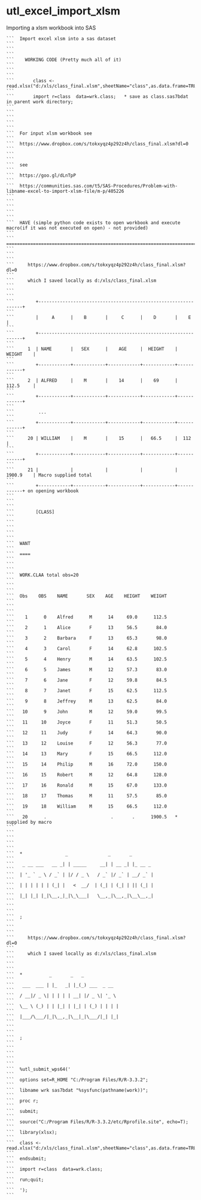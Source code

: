 # utl_excel_import_xlsm
Importing a xlsm workbook into SAS

    ```  Import excel xlsm into a sas dataset                                                                                                                                   ```
    ```                                                                                                                                                               ```
    ```    WORKING CODE (Pretty much all of it)                                                                                                                       ```
    ```                                                                                                                                                               ```
    ```       class <- read.xlsx("d:/xls/class_final.xlsm",sheetName="class",as.data.frame=TRUE);                                                                     ```
    ```       import r=class  data=wrk.class;   * save as class.sas7bdat in parent work directory;                                                                    ```
    ```                                                                                                                                                               ```
    ```                                                                                                                                                               ```
    ```  For input xlsm workbook see                                                                                                                                  ```
    ```  https://www.dropbox.com/s/tokxyqz4p292z4h/class_final.xlsm?dl=0                                                                                              ```
    ```                                                                                                                                                               ```
    ```  see                                                                                                                                                          ```
    ```  https://goo.gl/dLnTpP                                                                                                                                        ```
    ```  https://communities.sas.com/t5/SAS-Procedures/Problem-with-libname-excel-to-import-xlsm-file/m-p/405226                                                      ```
    ```                                                                                                                                                               ```
    ```                                                                                                                                                               ```
    ```  HAVE (simple python code exists to open workbook and execute macro(if it was not executed on open) - not provided)                                           ```
    ```  ===================================================================================================================                                          ```
    ```                                                                                                                                                               ```
    ```     https://www.dropbox.com/s/tokxyqz4p292z4h/class_final.xlsm?dl=0                                                                                           ```
    ```     which I saved locally as d:/xls/class_final.xlsm                                                                                                          ```
    ```                                                                                                                                                               ```
    ```        +----------------------------------------------------------------+                                                                                     ```
    ```        |     A      |    B       |     C      |    D       |    E       |                                                                                     ```
    ```        +----------------------------------------------------------------+                                                                                     ```
    ```     1  | NAME       |   SEX      |    AGE     |  HEIGHT    |  WEIGHT    |                                                                                     ```
    ```        +------------+------------+------------+------------+------------+                                                                                     ```
    ```     2  | ALFRED     |    M       |    14      |    69      |  112.5     |                                                                                     ```
    ```        +------------+------------+------------+------------+------------+                                                                                     ```
    ```         ...                                                                                                                                                   ```
    ```        +------------+------------+------------+------------+------------+                                                                                     ```
    ```     20 | WILLIAM    |    M       |    15      |   66.5     |  112       |                                                                                     ```
    ```        +------------+------------+------------+------------+------------+                                                                                     ```
    ```     21 |            |            |            |            |  1900.9    | Macro supplied total                                                                ```
    ```        +------------+------------+------------+------------+------------+ on opening workbook                                                                 ```
    ```                                                                                                                                                               ```
    ```        [CLASS]                                                                                                                                                ```
    ```                                                                                                                                                               ```
    ```                                                                                                                                                               ```
    ```  WANT                                                                                                                                                         ```
    ```  ====                                                                                                                                                         ```
    ```                                                                                                                                                               ```
    ```  WORK.CLAA total obs=20                                                                                                                                       ```
    ```                                                                                                                                                               ```
    ```  Obs    OBS    NAME       SEX    AGE    HEIGHT    WEIGHT                                                                                                      ```
    ```                                                                                                                                                               ```
    ```    1      0    Alfred      M      14     69.0      112.5                                                                                                      ```
    ```    2      1    Alice       F      13     56.5       84.0                                                                                                      ```
    ```    3      2    Barbara     F      13     65.3       98.0                                                                                                      ```
    ```    4      3    Carol       F      14     62.8      102.5                                                                                                      ```
    ```    5      4    Henry       M      14     63.5      102.5                                                                                                      ```
    ```    6      5    James       M      12     57.3       83.0                                                                                                      ```
    ```    7      6    Jane        F      12     59.8       84.5                                                                                                      ```
    ```    8      7    Janet       F      15     62.5      112.5                                                                                                      ```
    ```    9      8    Jeffrey     M      13     62.5       84.0                                                                                                      ```
    ```   10      9    John        M      12     59.0       99.5                                                                                                      ```
    ```   11     10    Joyce       F      11     51.3       50.5                                                                                                      ```
    ```   12     11    Judy        F      14     64.3       90.0                                                                                                      ```
    ```   13     12    Louise      F      12     56.3       77.0                                                                                                      ```
    ```   14     13    Mary        F      15     66.5      112.0                                                                                                      ```
    ```   15     14    Philip      M      16     72.0      150.0                                                                                                      ```
    ```   16     15    Robert      M      12     64.8      128.0                                                                                                      ```
    ```   17     16    Ronald      M      15     67.0      133.0                                                                                                      ```
    ```   18     17    Thomas      M      11     57.5       85.0                                                                                                      ```
    ```   19     18    William     M      15     66.5      112.0                                                                                                      ```
    ```   20      .                        .       .      1900.5   * supplied by macro                                                                                ```
    ```                                                                                                                                                               ```
    ```                                                                                                                                                               ```
    ```  *                _               _       _                                                                                                                   ```
    ```   _ __ ___   __ _| | _____     __| | __ _| |_ __ _                                                                                                            ```
    ```  | '_ ` _ \ / _` | |/ / _ \   / _` |/ _` | __/ _` |                                                                                                           ```
    ```  | | | | | | (_| |   <  __/  | (_| | (_| | || (_| |                                                                                                           ```
    ```  |_| |_| |_|\__,_|_|\_\___|   \__,_|\__,_|\__\__,_|                                                                                                           ```
    ```                                                                                                                                                               ```
    ```  ;                                                                                                                                                            ```
    ```                                                                                                                                                               ```
    ```     https://www.dropbox.com/s/tokxyqz4p292z4h/class_final.xlsm?dl=0                                                                                           ```
    ```     which I saved locally as d:/xls/class_final.xlsm                                                                                                          ```
    ```                                                                                                                                                               ```
    ```  *          _       _   _                                                                                                                                     ```
    ```   ___  ___ | |_   _| |_(_) ___  _ __                                                                                                                          ```
    ```  / __|/ _ \| | | | | __| |/ _ \| '_ \                                                                                                                         ```
    ```  \__ \ (_) | | |_| | |_| | (_) | | | |                                                                                                                        ```
    ```  |___/\___/|_|\__,_|\__|_|\___/|_| |_|                                                                                                                        ```
    ```                                                                                                                                                               ```
    ```  ;                                                                                                                                                            ```
    ```                                                                                                                                                               ```
    ```                                                                                                                                                               ```
    ```  %utl_submit_wps64('                                                                                                                                          ```
    ```  options set=R_HOME "C:/Program Files/R/R-3.3.2";                                                                                                             ```
    ```  libname wrk sas7bdat "%sysfunc(pathname(work))";                                                                                                             ```
    ```  proc r;                                                                                                                                                      ```
    ```  submit;                                                                                                                                                      ```
    ```  source("C:/Program Files/R/R-3.3.2/etc/Rprofile.site", echo=T);                                                                                              ```
    ```  library(xlsx);                                                                                                                                               ```
    ```  class <- read.xlsx("d:/xls/class_final.xlsm",sheetName="class",as.data.frame=TRUE);                                                                          ```
    ```  endsubmit;                                                                                                                                                   ```
    ```  import r=class  data=wrk.class;                                                                                                                              ```
    ```  run;quit;                                                                                                                                                    ```
    ```  ');                                                                                                                                                          ```

